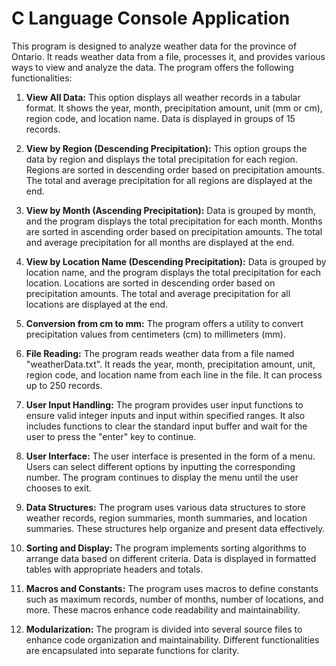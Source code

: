 # C Language Console Application

This program is designed to analyze weather data for the province of Ontario. It reads weather data from a file, processes it, and provides various ways to view and analyze the data. The program offers the following functionalities:

1. **View All Data:**
   This option displays all weather records in a tabular format. It shows the year, month, precipitation amount, unit (mm or cm), region code, and location name. Data is displayed in groups of 15 records.

2. **View by Region (Descending Precipitation):**
   This option groups the data by region and displays the total precipitation for each region. Regions are sorted in descending order based on precipitation amounts. The total and average precipitation for all regions are displayed at the end.

3. **View by Month (Ascending Precipitation):**
   Data is grouped by month, and the program displays the total precipitation for each month. Months are sorted in ascending order based on precipitation amounts. The total and average precipitation for all months are displayed at the end.

4. **View by Location Name (Descending Precipitation):**
   Data is grouped by location name, and the program displays the total precipitation for each location. Locations are sorted in descending order based on precipitation amounts. The total and average precipitation for all locations are displayed at the end.

5. **Conversion from cm to mm:**
   The program offers a utility to convert precipitation values from centimeters (cm) to millimeters (mm).

6. **File Reading:**
   The program reads weather data from a file named "weatherData.txt". It reads the year, month, precipitation amount, unit, region code, and location name from each line in the file. It can process up to 250 records.

7. **User Input Handling:**
   The program provides user input functions to ensure valid integer inputs and input within specified ranges. It also includes functions to clear the standard input buffer and wait for the user to press the "enter" key to continue.

8. **User Interface:**
   The user interface is presented in the form of a menu. Users can select different options by inputting the corresponding number. The program continues to display the menu until the user chooses to exit.

9. **Data Structures:**
   The program uses various data structures to store weather records, region summaries, month summaries, and location summaries. These structures help organize and present data effectively.

10. **Sorting and Display:**
    The program implements sorting algorithms to arrange data based on different criteria. Data is displayed in formatted tables with appropriate headers and totals.

11. **Macros and Constants:**
    The program uses macros to define constants such as maximum records, number of months, number of locations, and more. These macros enhance code readability and maintainability.

12. **Modularization:**
    The program is divided into several source files to enhance code organization and maintainability. Different functionalities are encapsulated into separate functions for clarity.
